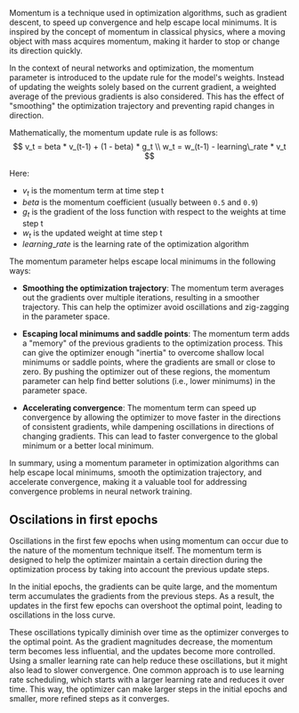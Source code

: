 Momentum is a technique used in optimization algorithms, such as gradient descent, to speed up convergence and help escape local minimums. It is inspired by the concept of momentum in classical physics, where a moving object with mass acquires momentum, making it harder to stop or change its direction quickly.

In the context of neural networks and optimization, the momentum parameter is introduced to the update rule for the model's weights. Instead of updating the weights solely based on the current gradient, a weighted average of the previous gradients is also considered. This has the effect of "smoothing" the optimization trajectory and preventing rapid changes in direction.

Mathematically, the momentum update rule is as follows:
$$
v_t = beta * v_(t-1) + (1 - beta) * g_t
\\
w_t = w_(t-1) - learning\_rate * v_t
$$

Here:

- $v_t$ is the momentum term at time step t
- $beta$ is the momentum coefficient (usually between `0.5` and `0.9`)
- $g_t$ is the gradient of the loss function with respect to the weights at time step t
- $w_t$ is the updated weight at time step t
- $learning\_rate$ is the learning rate of the optimization algorithm

The momentum parameter helps escape local minimums in the following ways:

- **Smoothing the optimization trajectory**: The momentum term averages out the gradients over multiple iterations, resulting in a smoother trajectory. This can help the optimizer avoid oscillations and zig-zagging in the parameter space.

- **Escaping local minimums and saddle points**: The momentum term adds a "memory" of the previous gradients to the optimization process. This can give the optimizer enough "inertia" to overcome shallow local minimums or saddle points, where the gradients are small or close to zero. By pushing the optimizer out of these regions, the momentum parameter can help find better solutions (i.e., lower minimums) in the parameter space.

- **Accelerating convergence**: The momentum term can speed up convergence by allowing the optimizer to move faster in the directions of consistent gradients, while dampening oscillations in directions of changing gradients. This can lead to faster convergence to the global minimum or a better local minimum.

In summary, using a momentum parameter in optimization algorithms can help escape local minimums, smooth the optimization trajectory, and accelerate convergence, making it a valuable tool for addressing convergence problems in neural network training.


## Oscilations in first epochs

Oscillations in the first few epochs when using momentum can occur due to the nature of the momentum technique itself. The momentum term is designed to help the optimizer maintain a certain direction during the optimization process by taking into account the previous update steps.

In the initial epochs, the gradients can be quite large, and the momentum term accumulates the gradients from the previous steps. As a result, the updates in the first few epochs can overshoot the optimal point, leading to oscillations in the loss curve.

These oscillations typically diminish over time as the optimizer converges to the optimal point. As the gradient magnitudes decrease, the momentum term becomes less influential, and the updates become more controlled. Using a smaller learning rate can help reduce these oscillations, but it might also lead to slower convergence. One common approach is to use learning rate scheduling, which starts with a larger learning rate and reduces it over time. This way, the optimizer can make larger steps in the initial epochs and smaller, more refined steps as it converges.
